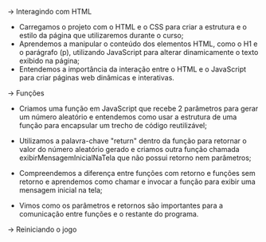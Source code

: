-> Interagindo com HTML

* Carregamos o projeto com o HTML e o CSS para criar a estrutura e o estilo da página que utilizaremos durante o curso;
* Aprendemos a manipular o conteúdo dos elementos HTML, como o H1 e o parágrafo (p), utilizando JavaScript para alterar dinamicamente o texto exibido na página;
* Entendemos a importância da interação entre o HTML e o JavaScript para criar páginas web dinâmicas e interativas.

-> Funções

* Criamos uma função em JavaScript que recebe 2 parâmetros para gerar um número aleatório e entendemos como usar a estrutura de uma função para encapsular um trecho de código reutilizável;

* Utilizamos a palavra-chave "return" dentro da função para retornar o valor do número aleatório gerado e criamos outra função chamada exibirMensagemInicialNaTela que não possui retorno nem parâmetros;

* Compreendemos a diferença entre funções com retorno e funções sem retorno e aprendemos como chamar e invocar a função para exibir uma mensagem inicial na tela;

* Vimos como os parâmetros e retornos são importantes para a comunicação entre funções e o restante do programa.

-> Reiniciando o jogo